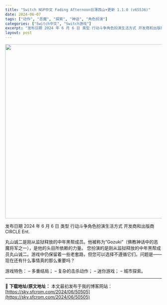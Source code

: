```yaml
---
title: "Switch NSP中文 Fading Afternoon日薄西山+更新 1.1.0 (v65536)"
date: 2024-06-07
tags: ["动作", "恶魔", "探索", "神话", "角色扮演"]
categories: ["Switch中文", "Switch游戏"]
excerpt: "发布日期 2024 年 6 月 6 日 类型 行动斗争角色扮演生活方式 开发商和出版商 CIRCLE Ent. 丸山诚二是刚从监狱释放的中年黑帮成员。他被称为“Gozuki”（佛教神话中的恶魔将军之一），是他的头目所依赖的力量。 您扮演的是刚从监狱释放的中年黑帮成员丸山诚二。游戏中仍保留着一些老套路&hellip;"
layout: post
---
```


<img class="aligncenter size-full wp-image-50463" src="https://sky.sfcrom.com/wp-content/uploads/2024/06/2024060701022938.webp" alt="" width="1000" height="562" />

发布日期 2024 年 6 月 6 日
类型	行动斗争角色扮演生活方式
开发商和出版商 CIRCLE Ent.

丸山诚二是刚从监狱释放的中年黑帮成员。他被称为“Gozuki”（佛教神话中的恶魔将军之一），是他的头目所依赖的力量。
您扮演的是刚从监狱释放的中年黑帮成员丸山诚二。游戏中仍保留着一些老套路，但您可以选择不遵循它们。问题是——现在还有什么事情真的那么重要吗？

游戏特色：
– 多重结局；
– 复杂的击杀动作；
– 迷你游戏；
– 城市探索。

---
📖 **下载地址/原文地址：** 本文最初发布于我的博客网站：[https://sky.sfcrom.com/2024/06/50505](https://sky.sfcrom.com/2024/06/50505)
